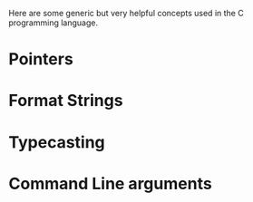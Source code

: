 Here are some generic but very helpful concepts used in the C programming language.
# Pointers

# Format Strings

# Typecasting

# Command Line arguments